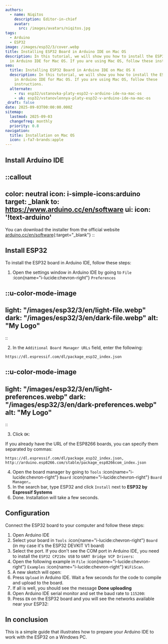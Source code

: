 ```yaml
---
authors:
  - name: Niqitos
    description: Editor-in-chief
    avatar:
      src: /images/avatars/niqitos.jpg
tags:
  - Arduino
  - ESP32
image: /images/esp32/3/cover.webp
title: Installing ESP32 Board in Arduino IDE on Mac OS
description: In this tutorial, we will show you how to install the ESP32 board
  in Arduino IDE for Mac OS. If you are using Mac OS, follow these instructions.
seo:
  title: Installing ESP32 Board in Arduino IDE on Mac OS X
  description: In this tutorial, we will show you how to install the ESP32 board
    in Arduino IDE for Mac OS. If you are using Mac OS, follow these
    instructions.
  alternate:
    - ru: esp32/ustanovka-platy-esp32-v-arduino-ide-na-mac-os
    - uk: esp32/vstanovlennya-platy-esp32-v-arduino-ide-na-mac-os
_draft: false
date: 2025-09-03T00:00:00.000Z
sitemap:
  lastmod: 2025-09-03
  changefreq: monthly
  priority: 0.8
navigation:
  title: Installation on Mac OS
  icon: i-fa7-brands:apple
---
```


## Install Arduino IDE

::callout
---
color: neutral
icon: i-simple-icons:arduino
target: _blank
to: https://www.arduino.cc/en/software
ui:
  icon: '!text-arduino'
---
You can download the installer from the official website [arduino.cc/en/software](https://www.arduino.cc/en/software){:target="_blank"}
::

## Install ESP32

To install the ESP32 board in Arduino IDE, follow these steps:

1. Open the settings window in Arduino IDE by going to `File` :icon{name="i-lucide:chevron-right"} `Preferences`

::u-color-mode-image
---
light: "/images/esp32/3/en/light-file.webp"
dark: "/images/esp32/3/en/dark-file.webp"
alt: "My Logo"
---
::

2. In the `Additional Board Manager URLs` field, enter the following:

```text
https://dl.espressif.com/dl/package_esp32_index.json
```

::u-color-mode-image
---
light: "/images/esp32/3/en/light-preferences.webp"
dark: "/images/esp32/3/en/dark-preferences.webp"
alt: "My Logo"
---
::

3. Click `OK`:

If you already have the URL of the ESP8266 boards, you can specify them separated by commas:
```
https://dl.espressif.com/dl/package_esp32_index.json, http://arduino.esp8266.com/stable/package_esp8266com_index.json
```

4. Open the board manager by going to `Tools` :icon{name="i-lucide:chevron-right"} `Board` :icon{name="i-lucide:chevron-right"} `Board Manager…`
5. In the search bar, type ESP32 and click `Install` next to **ESP32 by Espressif Systems**
6. Done. Installation will take a few seconds.

## Configuration

Connect the ESP32 board to your computer and follow these steps:

1. Open Arduino IDE
2. Select your board in `Tools` :icon{name="i-lucide:chevron-right"} `Board` (in my case it's the ESP32 DEVKIT V1 board)
3. Select the port. If you don't see the COM port in Arduino IDE, you need to install the `ESP32 CP210x USB` to `UART Bridge VCP Drivers`:
4. Open the following example in `File` :icon{name="i-lucide:chevron-right"} `Examples` :icon{name="i-lucide:chevron-right"} `WiFiScan`.
5. A new sketch will open:
6. Press `Upload` in Arduino IDE. Wait a few seconds for the code to compile and upload to the board.
7. If all is well, you should see the message **Done uploading**
8. Open Arduino IDE serial monitor and set the baud rate to `115200`:
9. Press `EN` on the ESP32 board and you will see the networks available near your ESP32:

## In conclusion

This is a simple guide that illustrates how to prepare your Arduino IDE to work with the ESP32 on a Windows PC.
